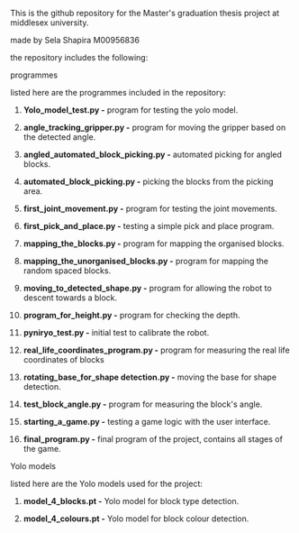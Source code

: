 This is the github repository for the Master's graduation thesis
project at middlesex university.

made by Sela Shapira M00956836

the repository includes the following:

programmes

listed here are the programmes included in the repository:

1. **Yolo_model_test.py -** program for testing the yolo model.

2. **angle_tracking_gripper.py -**  program for moving the gripper based on the detected angle.

3. **angled_automated_block_picking.py -** automated picking for angled blocks.

4. **automated_block_picking.py -** picking the blocks from the picking area.

5. **first_joint_movement.py -** program for testing the joint movements.

6. **first_pick_and_place.py -** testing a simple pick and place program.

7. **mapping_the_blocks.py -** program for mapping the organised blocks.

8. **mapping_the_unorganised_blocks.py -** program for mapping the random spaced blocks.

9. **moving_to_detected_shape.py -** program for allowing the robot to descent towards a block.

10. **program_for_height.py -** program for checking the depth.

11. **pyniryo_test.py -** initial test to calibrate the robot.

12. **real_life_coordinates_program.py -** program for measuring the real life coordinates of blocks

13. **rotating_base_for_shape detection.py -** moving the base for shape detection.

14. **test_block_angle.py -** program for measuring the block's angle.

15. **starting_a_game.py -** testing a game logic with the user interface.

16. **final_program.py -** final program of the project, contains all stages of the game.

Yolo models

listed here are the Yolo models used for the project:

1. **model_4_blocks.pt -** Yolo model for block type detection.

2. **model_4_colours.pt -** Yolo model for block colour detection.
